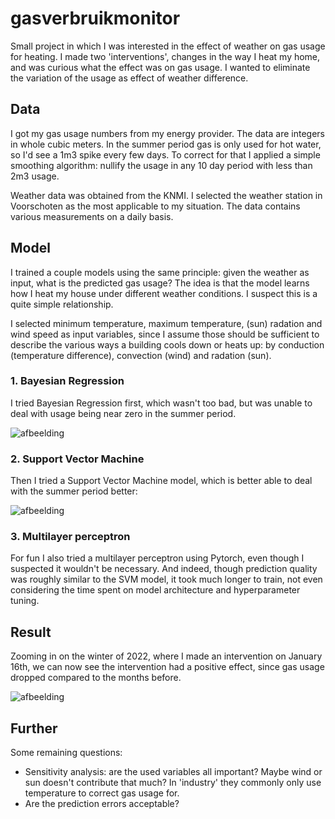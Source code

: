 # gasverbruikmonitor
 
Small project in which I was interested in the effect of weather on gas usage for heating. I made two 'interventions', changes in the way I heat my home, and was curious what the effect was on gas usage. I wanted to eliminate the variation of the usage as effect of weather difference.

## Data

I got my gas usage numbers from my energy provider. The data are integers in whole cubic meters. In the summer period gas is only used for hot water, so I'd see a 1m3 spike every few days. To correct for that I applied a simple smoothing algorithm: nullify the usage in any 10 day period with less than 2m3 usage.

Weather data was obtained from the KNMI. I selected the weather station in Voorschoten as the most applicable to my situation. The data contains various measurements on a daily basis.

## Model
I trained a couple models using the same principle: given the weather as input, what is the predicted gas usage? The idea is that the model learns how I heat my house under different weather conditions. I suspect this is a quite simple relationship.

I selected minimum temperature, maximum temperature, (sun) radation and wind speed as input variables, since I assume those should be sufficient to describe the various ways a building cools down or heats up: by conduction (temperature difference), convection (wind) and radation (sun).

### 1. Bayesian Regression

I tried Bayesian Regression first, which wasn't too bad, but was unable to deal with usage being near zero in the summer period.

![afbeelding](https://user-images.githubusercontent.com/33519926/188610736-f68b7257-8996-48ef-a896-e814a8806407.png)

### 2. Support Vector Machine

Then I tried a Support Vector Machine model, which is better able to deal with the summer period better:

![afbeelding](https://user-images.githubusercontent.com/33519926/188610918-19b5ae18-7a00-4f84-a2cd-f4eb769fee52.png)

### 3. Multilayer perceptron
For fun I also tried a multilayer perceptron using Pytorch, even though I suspected it wouldn't be necessary. And indeed, though prediction quality was roughly similar to the SVM model, it took much longer to train, not even considering the time spent on model architecture and hyperparameter tuning.

## Result

Zooming in on the winter of 2022, where I made an intervention on January 16th, we can now see the intervention had a positive effect, since gas usage dropped compared to the months before.

![afbeelding](https://user-images.githubusercontent.com/33519926/188611996-7268a0ec-5d70-424a-8a3b-f9df20dfcf7c.png)

## Further

Some remaining questions:
- Sensitivity analysis: are the used variables all important? Maybe wind or sun doesn't contribute that much? In 'industry' they commonly only use temperature to correct gas usage for.
- Are the prediction errors acceptable?
